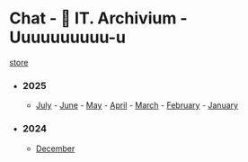# Chat - 🐊 IT. Archivium - Uuuuuuuuuu-u</h3>

[store](../)


- ### 2025
   - [July](2025/07) - [June](2025/06) - [May](2025/05) - [April](2025/04) - [March](2025/03) - [February](2025/02) - [January](2025/01)

- ### 2024
   - [December](2024/12)
